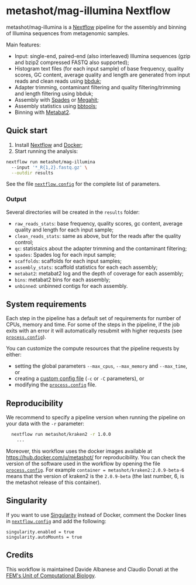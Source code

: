 # metashot/mag-illumina Nextflow

metashot/mag-illumina is a [Nextflow](https://www.nextflow.io/) pipeline for
the assembly and binning of Illumina sequences from metagenomic samples.

Main features:

- Input: single-end, paired-end (also interleaved) Illumina sequences (gzip
  and bzip2 compressed FASTQ also supported);
- Histogram text files (for each input sample) of base frequency, quality
  scores, GC content, average quality and length are generated from input reads
  and clean reads using
  [bbduk](https://jgi.doe.gov/data-and-tools/bbtools/bb-tools-user-guide/bbduk-guide/);
- Adapter trimming, contaminant filtering and quality filtering/trimming and
  length filtering using bbduk;
- Assembly with [Spades](https://cab.spbu.ru/software/spades/) or
  [Megahit](https://github.com/voutcn/megahit);
- Assembly statistics using
  [bbtools](https://jgi.doe.gov/data-and-tools/bbtools/bb-tools-user-guide/statistics-guide/);
- Binning with
  [Metabat2](https://bitbucket.org/berkeleylab/metabat/src/master/).

## Quick start

1. Install [Nextflow](https://www.nextflow.io/) and [Docker](https://www.docker.com/);
1. Start running the analysis:
   
  ```bash
  nextflow run metashot/mag-illumina
    --input '*_R{1,2}.fastq.gz' \
    --outdir results
  ```

See the file [`nextflow.config`](nextflow.config) for the complete list of parameters.

### Output
Several directories will be created in the `results` folder:

- `raw_reads_stats`: base frequency, quality scores, gc content, average
  quality and length for each input sample;
- `clean_reads_stats`: same as above, but for the reads after the quality
  control;
- `qc`: statistaics about the adapter trimming and the contaminant filtering;
- `spades`: Spades log for each input sample;
- `scaffolds`: scaffolds for each input samples;
- `assembly_stats`: scaffold statistics for each each assembly;
- `metabat2`: metabat2 log and the depth of coverage for each assembly;
- `bins`: metabat2 bins for each assembly;
- `unbinned`: unbinned contigs for each assembly.

## System requirements
Each step in the pipeline has a default set of requirements for number of CPUs,
memory and time. For some of the steps in the pipeline, if the job exits with an
error it will automatically resubmit with higher requests (see
[`process.config`](process.config)).

You can customize the compute resources that the pipeline requests by either:
- setting the global parameters `--max_cpus`, `--max_memory` and
  `--max_time`, or
- creating a [custom config
  file](https://www.nextflow.io/docs/latest/config.html#configuration-file)
  (`-c` or `-C` parameters), or
- modifying the [`process.config`](process.config) file.

## Reproducibility
We recommend to specify a pipeline version when running the pipeline on your
data with the `-r` parameter:

```bash
  nextflow run metashot/kraken2 -r 1.0.0
    ...
```

Moreover, this workflow uses the docker images available at
https://hub.docker.com/u/metashot/ for reproducibility. You can check the
version of the software used in the workflow by opening the file
[`process.config`](process.config). For example `container =
metashot/kraken2:2.0.9-beta-6` means that the version of kraken2 is the
`2.0.9-beta` (the last number, 6, is the metashot release of this container).

## Singularity
If you want to use [Singularity](https://singularity.lbl.gov/) instead of Docker,
comment the Docker lines in [`nextflow.config`](nextflow.config) and add the following:

```nextflow
singularity.enabled = true
singularity.autoMounts = true
```

## Credits
This workflow is maintained Davide Albanese and Claudio Donati at the [FEM's
Unit of Computational
Biology](https://www.fmach.it/eng/CRI/general-info/organisation/Chief-scientific-office/Computational-biology).
